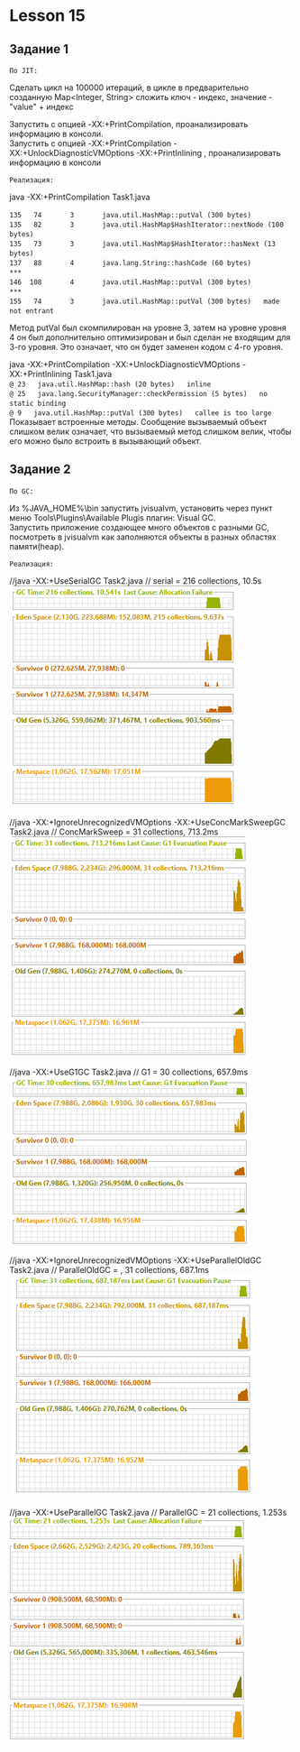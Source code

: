 # Lesson 15 #
## Задание 1 ##

    По JIT:
Сделать цикл на 100000 итераций, в цикле в предварительно созданную Map<Integer, String> 
сложить ключ - индекс, значение - "value" + индекс

Запустить с опцией -XX:+PrintCompilation, проанализировать информацию в консоли. <br/>
Запустить с опцией -XX:+PrintCompilation -XX:+UnlockDiagnosticVMOptions -XX:+PrintInlining , 
проанализировать информацию в консоли

    Реализация:
java -XX:+PrintCompilation  Task1.java <br/>

`135   74       3       java.util.HashMap::putVal (300 bytes)`<br/>
`135   82       3       java.util.HashMap$HashIterator::nextNode (100 bytes)`<br/>
`135   73       3       java.util.HashMap$HashIterator::hasNext (13 bytes)`<br/>
`137   88       4       java.lang.String::hashCode (60 bytes)` <br/>
`***`<br/>
`146  108       4       java.util.HashMap::putVal (300 bytes)` <br/>
`***` <br/>
`155   74       3       java.util.HashMap::putVal (300 bytes)   made not entrant` <br/>

Метод putVal был скомпилирован на уровне 3, затем на уровне уровня 4 он был дополнительно оптимизирован 
и был сделан не входящим для 3-го уровня. Это означает, что он будет заменен кодом с 4-го уровня.


java -XX:+PrintCompilation -XX:+UnlockDiagnosticVMOptions -XX:+PrintInlining Task1.java <br />
`@ 23   java.util.HashMap::hash (20 bytes)   inline` <br/>
`@ 25   java.lang.SecurityManager::checkPermission (5 bytes)   no static binding`<br/>
`@ 9   java.util.HashMap::putVal (300 bytes)   callee is too large`<br/>
Показывает встроенные методы.
Сообщение вызываемый объект слишком велик означает, что вызываемый метод слишком велик, чтобы его можно 
было встроить в вызывающий объект.

## Задание 2 ## 
    По GC:
Из %JAVA_HOME%\bin запустить jvisualvm, установить через пункт меню Tools\Plugins\Available Plugis 
плагин: Visual GC. <br/>
Запустить приложение создающее много объектов с разными GC, посмотреть в jvisualvm как заполняются 
объекты в разных областях памяти(heap).

    Реализация:
//java -XX:+UseSerialGC Task2.java
// serial = 216 collections, 10.5s
![img.png](src/main/resources/img.png)

//java -XX:+IgnoreUnrecognizedVMOptions -XX:+UseConcMarkSweepGC Task2.java
// ConcMarkSweep = 31 collections, 713.2ms
![img_1.png](src/main/resources/img_1.png)

//java -XX:+UseG1GC Task2.java
// G1 = 30 collections, 657.9ms
![img_2.png](src/main/resources/img_2.png)

//java -XX:+IgnoreUnrecognizedVMOptions -XX:+UseParallelOldGC Task2.java
// ParallelOldGC = , 31 collections, 687.1ms
![img_3.png](src/main/resources/img_3.png)

//java -XX:+UseParallelGC Task2.java
// ParallelGC = 21 collections, 1.253s
![img_4.png](src/main/resources/img_4.png)


